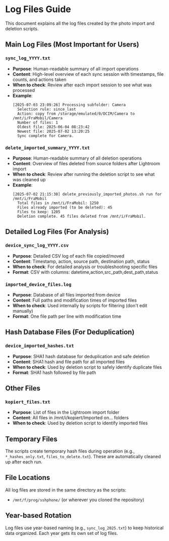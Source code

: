 # Log Files Guide

This document explains all the log files created by the photo import and deletion scripts.

## Main Log Files (Most Important for Users)

### `sync_log_YYYY.txt`
- **Purpose**: Human-readable summary of all import operations
- **Content**: High-level overview of each sync session with timestamps, file counts, and actions taken
- **When to check**: Review after each import session to see what was processed
- **Example**:
  ```
  [2025-07-03 23:09:26] Processing subfolder: Camera
    Selection rule: since_last
    Action: copy from /storage/emulated/0/DCIM/Camera to /mnt/i/FraMobil/Camera
    Number of files: 1
    Oldest file: 2025-06-04 08:23:42
    Newest file: 2025-07-02 13:20:25
    Sync complete for Camera.
  ```

### `delete_imported_summary_YYYY.txt`
- **Purpose**: Human-readable summary of all deletion operations
- **Content**: Overview of files deleted from source folders after Lightroom import
- **When to check**: Review after running the deletion script to see what was cleaned up
- **Example**:
  ```
  [2025-07-02 21:15:30] delete_previously_imported_photos.sh run for /mnt/i/FraMobil
    Total files in /mnt/i/FraMobil: 1250
    Files already imported (to be deleted): 45
    Files to keep: 1205
    Deletion complete. 45 files deleted from /mnt/i/FraMobil.
  ```

## Detailed Log Files (For Analysis)

### `device_sync_log_YYYY.csv`
- **Purpose**: Detailed CSV log of each file copied/moved
- **Content**: Timestamp, action, source path, destination path, status
- **When to check**: For detailed analysis or troubleshooting specific files
- **Format**: CSV with columns: datetime,action,src_path,dest_path,status

### `imported_device_files.log`
- **Purpose**: Database of all files imported from device
- **Content**: Full paths and modification times of imported files
- **When to check**: Used internally by scripts for filtering (don't edit manually)
- **Format**: One file path per line with modification time

## Hash Database Files (For Deduplication)

### `device_imported_hashes.txt`
- **Purpose**: SHA1 hash database for deduplication and safe deletion
- **Content**: SHA1 hash and file path for all imported files
- **When to check**: Used by deletion script to safely identify duplicate files
- **Format**: SHA1 hash followed by file path

## Other Files

### `kopiert_files.txt`
- **Purpose**: List of files in the Lightroom import folder
- **Content**: All files in /mnt/i/kopiert/Imported on... folders
- **When to check**: Used by deletion script to identify imported files

## Temporary Files

The scripts create temporary hash files during operation (e.g., `*_hashes_only.txt`, `files_to_delete.txt`). These are automatically cleaned up after each run.

## File Locations

All log files are stored in the same directory as the scripts:
- `/mnt/f/prog/sshphone/` (or wherever you cloned the repository)

## Year-based Rotation

Log files use year-based naming (e.g., `sync_log_2025.txt`) to keep historical data organized. Each year gets its own set of log files. 